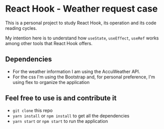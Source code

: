 # React Hook - Weather request case
This is a personal project to study React Hook, its operation and its code reading cycles.

My intention here is to understand how `useState`, `useEffect`, `useRef` works among other tools that React Hook offers.

## Dependencies
- For the weather information I am using the AccuWeather API.
- For the css I'm using the Bootstrap and, for personal preference, I'm using flex to organize the application

## Feel free to use is and contribute it
- `git clone` this repo
- `yarn install` or `npm install` to get all the dependencies
- `yarn start` or `npm start` to run the application